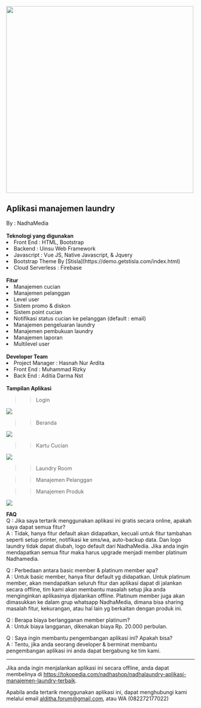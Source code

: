 <img src='https://github.com/haxorsprogramming/Nadha-Laundry/blob/master/ladun/login/images/nadha_laundry.jpg?raw=true' width='500px'>

<h2>Aplikasi manajemen laundry</h2>
By : NadhaMedia
<br/><br/>
<b>Teknologi yang digunakan</b>
<li>Front End : HTML, Bootstrap</li>
<li>Backend : Uinsu Web Framework</li>
<li>Javascript : Vue JS, Native Javascript, & Jquery</li>
<li>Bootstrap Theme By [Stisla](https://demo.getstisla.com/index.html)</li>
<li>Cloud Serverless : Firebase</li>
<br/>
<b>Fitur</b>
<li> Manajemen cucian</li>
<li> Manajemen pelanggan</li>
<li> Level user</li>
<li> Sistem promo & diskon</li>
<li> Sistem point cucian</li>
<li> Notifikasi status cucian ke pelanggan (default : email)</li>
<li> Manajemen pengeluaran laundry</li>
<li> Manajemen pembukuan laundry</li>
<li> Manajemen laporan</li>
<li> Multilevel user</li>
<br/>
<b>Developer Team</b>
<li> Project Manager : Hasnah Nur Ardita</li>
<li> Front End : Muhammad Rizky</li>
<li> Back End : Aditia Darma Nst</li>
<br/>
<b>Tampilan Aplikasi</b>
<br/>

>> Login

<img src='https://github.com/haxorsprogramming/Nadha-Laundry/blob/master/ladun/screenshoot/login.png?raw=true'>

>> Beranda

<img src='https://github.com/haxorsprogramming/Nadha-Laundry/blob/master/ladun/screenshoot/beranda_old.png?raw=true'>

>> Kartu Cucian

<img src='https://github.com/haxorsprogramming/Nadha-Laundry/blob/master/ladun/screenshoot/kartu_laundry.png?raw=true'>

>> Laundry Room

>> Manajemen Pelanggan

>> Manajemen Produk

<img src='https://github.com/haxorsprogramming/Nadha-Laundry/blob/master/ladun/screenshoot/master_produk.png?raw=true'>
<br/>

<b>FAQ</b><br/>
Q : Jika saya tertarik menggunakan aplikasi ini gratis secara online, apakah saya dapat semua fitur?<br/>
A : Tidak, hanya fitur default akan didapatkan, kecuali untuk fitur tambahan seperti setup printer, notifikasi ke sms/wa, auto-backup data. Dan logo laundry tidak dapat diubah, logo default dari NadhaMedia. Jika anda ingin mendapatkan semua fitur maka harus upgrade menjadi member platinum Nadhamedia. 

Q : Perbedaan antara basic member & platinum member apa?<br/>
A : Untuk basic member, hanya fitur default yg didapatkan. Untuk platinum member, akan mendapatkan seluruh fitur dan aplikasi dapat di jalankan secara offline, tim kami akan membantu masalah setup jika anda menginginkan aplikasinya dijalankan offline. Platinum member juga akan dimasukkan ke dalam grup whatsapp NadhaMedia, dimana bisa sharing masalah fitur, kekurangan, atau hal lain yg berkaitan dengan produk ini. 

Q : Berapa biaya berlangganan member platinum?<br/>
A : Untuk biaya langganan, dikenakan biaya Rp. 20.000 perbulan.

Q : Saya ingin membantu pengembangan aplikasi ini? Apakah bisa?<br/>
A : Tentu, jika anda seorang developer & berminat membantu pengembangan aplikasi ini anda dapat bergabung ke tim kami.

<hr/>

Jika anda ingin menjalankan aplikasi ini secara offline, anda dapat membelinya di https://tokopedia.com/nadhashop/nadhalaundry-aplikasi-manajemen-laundry-terbaik. 

Apabila anda tertarik menggunakan aplikasi ini, dapat menghubungi kami melalui email alditha.forum@gmail.com, atau WA (082272177022)
